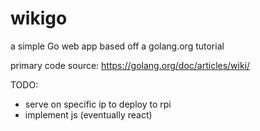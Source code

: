 # wikigo
a simple Go web app based off a golang.org tutorial

primary code source: https://golang.org/doc/articles/wiki/

TODO:

* serve on specific ip to deploy to rpi
* implement js (eventually react)
